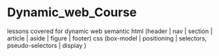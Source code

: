 # Dynamic_web_Course
lessons covered for dynamic web
semantic html (header | nav | section | article | aside | figure | footer)
css (box-model | positioning | selectors, pseudo-selectors | display )
